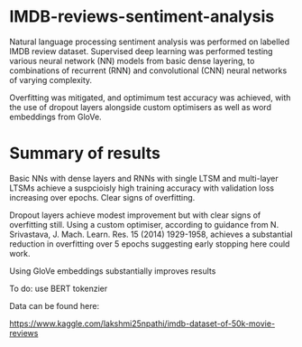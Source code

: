 # IMDB-reviews-sentiment-analysis
Natural language processing sentiment analysis was performed on labelled IMDB review dataset. Supervised deep learning was performed testing various neural network (NN) models from basic dense layering, to combinations of recurrent (RNN) and convolutional (CNN) neural networks of varying complexity. 

Overfitting was mitigated, and optimimum test accuracy was achieved, with the use of dropout layers alongside custom optimisers as well as word embeddings from GloVe. 

# Summary of results
Basic NNs with dense layers and RNNs with single LTSM and multi-layer LTSMs achieve a suspcioisly high training accuracy with validation loss increasing over epochs. Clear signs of overfitting.

Dropout layers achieve modest improvement but with clear signs of overfitting still. Using a custom optimiser, according to guidance from N. Srivastava, J. Mach. Learn. Res. 15 (2014) 1929-1958, achieves a substantial reduction in overfitting over 5 epochs suggesting early stopping here could work.

Using GloVe embeddings substantially improves results

To do: use BERT tokenzier

Data can be found here:

https://www.kaggle.com/lakshmi25npathi/imdb-dataset-of-50k-movie-reviews


